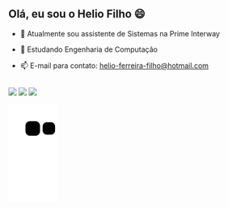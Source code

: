 ## Olá, eu sou o Helio Filho 😄

- 🔭 Atualmente sou assistente de Sistemas na Prime Interway
- 🌱 Estudando Engenharia de Computação 
- 📫 E-mail para contato: helio-ferreira-filho@hotmail.com


  
  ##
 
<div> 
  <a href="https://instagram.com/heliofilhooo" target="_blank"><img src="https://img.shields.io/badge/-Instagram-%23E4405F?style=for-the-badge&logo=instagram&logoColor=white" target="_blank"></a>
  <a href = "mailto:helio-ferreira-filho@hotmail.com"><img src="https://img.shields.io/badge/Microsoft_Outlook-0078D4?style=for-the-badge&logo=microsoft-outlook&logoColor=white" target="_blank"></a>
  <a href="https://www.linkedin.com/in/heliofilhoo/" target="_blank"><img src="https://img.shields.io/badge/-LinkedIn-%230077B5?style=for-the-badge&logo=linkedin&logoColor=white" target="_blank"></a> 
 
  ![Snake animation](https://github.com/rafaballerini/rafaballerini/blob/output/github-contribution-grid-snake.svg)
 
</div>
